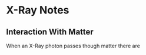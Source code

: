 # X-Ray Notes

## Interaction With Matter
When an X-Ray photon passes though matter there are 
<!--stackedit_data:
eyJoaXN0b3J5IjpbLTE5Nzc0MTQ0NzUsODEzNzQyNTg4XX0=
-->